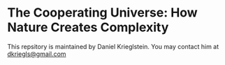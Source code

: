 # The Cooperating Universe: How Nature Creates Complexity
This repsitory is maintained by Daniel Krieglstein. You may contact him at dkriegls@gmail.com
